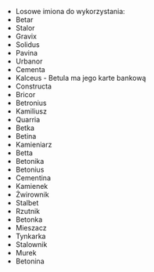 - Losowe imiona do wykorzystania:
- Betar
- Stalor
- Gravix
- Solidus
- Pavina
- Urbanor
- Cementa
- Kalceus - Betula ma jego karte bankową
- Constructa
- Bricor
- Betronius
- Kamiliusz
- Quarria
- Betka
- Betina
- Kamieniarz
- Betta
- Betonika
- Betonius
- Cementina
- Kamienek
- Żwirownik
- Stalbet
- Rzutnik
- Betonka
- Mieszacz
- Tynkarka
- Stalownik
- Murek
- Betonina